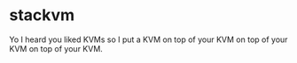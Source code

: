 # stackvm
Yo I heard you liked KVMs so I put a KVM on top of your KVM on top of your KVM on top of your KVM.
